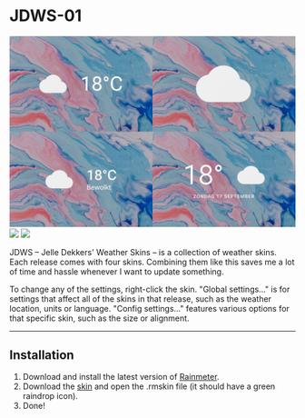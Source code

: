 
# JDWS-01

![](JDWS-01-1500px.jpg)  
![](https://img.shields.io/github/downloads/adriaanjelle/JDWS-01/total?style=for-the-badge&logo=github&logoColor=FFFFFF) [![](https://img.shields.io/badge/DeviantArt-FFFFFF?style=for-the-badge&logo=deviantart&logoColor=FFFFFF&color=05CC47)](https://www.deviantart.com/adriaanjelle/art/JDWS-01-Updated-2024-06-17-983723486)

JDWS – Jelle Dekkers' Weather Skins – is a collection of weather skins. Each release comes with four skins. Combining them like this saves me a lot of time and hassle whenever I want to update something.

To change any of the settings, right-click the skin. "Global settings..." is for settings that affect all of the skins in that release, such as the weather location, units or language. "Config settings..." features various options for that specific skin, such as the size or alignment.

----

## Installation

1. Download and install the latest version of [Rainmeter](https://www.rainmeter.net/).  
2. Download the [skin](https://github.com/adriaanjelle/JDWS-01/releases/latest) and open the .rmskin file (it should have a green raindrop icon).  
3. Done!
